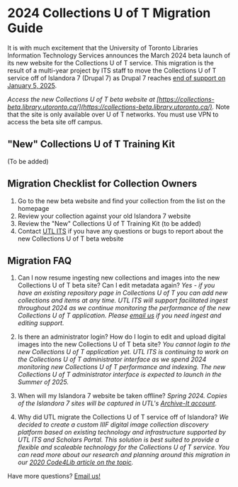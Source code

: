 # 2024 Collections U of T Migration Guide

It is with much excitement that the University of Toronto Libraries Information Technology Services announces the March 2024 beta launch of its new website for the Collections U of T service. This migration is the result of a multi-year project by ITS staff to move the Collections U of T service off of Islandora 7 (Drupal 7) as Drupal 7 reaches [end of support on January 5, 2025](https://www.drupal.org/about/drupal-7/d7eol/partners?gad_source=1&gclid=CjwKCAiA_tuuBhAUEiwAvxkgTpcqWPPQRldzo2woWqXjQGdC9r5TTSbAuycGH45nlNF-2FpSv2Iv9xoCsB8QAvD_BwE).

*Access the new Collections U of T beta website at [https://collections-beta.library.utoronto.ca/](https://collections-beta.library.utoronto.ca/).* Note that the site is only available over U of T networks. You must use VPN to access the beta site off campus. 


"New" Collections U of T Training Kit
--------
(To be added)   



Migration Checklist for Collection Owners
--------
1. Go to the new beta website and find your collection from the list on the homepage
2. Review your collection against your old Islandora 7 website
3. Review the "New" Collections U of T Training Kit (to be added)  
4. Contact [UTL ITS](mailto:digitalinitiatives@library.utoronto.ca) if you have any questions or bugs to report about the new Collections U of T beta website   


Migration FAQ
--------

1. Can I now resume ingesting new collections and images into the new Collections U of T beta site? Can I edit metadata again?
   _Yes - if you have an existing repository page in Collections U of T you can add new collections and items at any time. UTL ITS will support facilitated ingest throughout 2024 as we continue monitoring the performance of the new Collections U of T application. Please [email us](mailto:digitalinitiatives@library.utoronto.ca) if you need ingest and editing support._

2. Is there an administrator login? How do I login to edit and upload digital images into the new Collections U of T beta site?
   _You cannot login to the new Collections U of T application *yet*. UTL ITS is continuing to work on the Collections U of T administrator interface as we spend 2024 monitoring new Collections U of T performance and indexing. The new Collections U of T administrator interface is expected to launch in the *Summer of 2025*._ 

3. When will my Islandora 7 website be taken offline?
   _Spring 2024. Copies of the Islandora 7 sites will be captured in UTL's [Archive-It account](https://archive-it.org/collections/6473)._

4. Why did UTL migrate the Collections U of T service off of Islandora?
   _We decided to create a custom IIIF digital image collection discovery platform based on existing technology and infrastructure supported by UTL ITS and Scholars Portal. This solution is best suited to provide a flexible and scaleable technology for the Collections U of T service. You can read more about our research and planning around this migration in our [2020 Code4Lib article on the topic](https://journal.code4lib.org/articles/15000)._

Have more questions? [Email us!](mailto:digitalinitiatives@library.utoronto.ca)  
